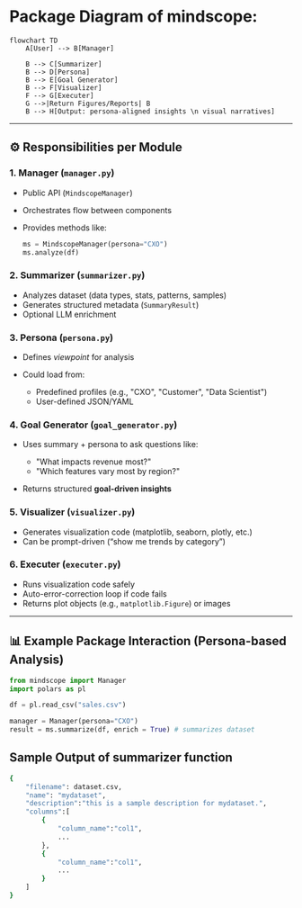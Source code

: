 # Package Diagram of mindscope:

```mermaid
flowchart TD
    A[User] --> B[Manager]

    B --> C[Summarizer]
    B --> D[Persona]
    B --> E[Goal Generator]
    B --> F[Visualizer]
    F --> G[Executer]
    G -->|Return Figures/Reports| B
    B --> H[Output: persona-aligned insights \n visual narratives]

```

---

## ⚙️ Responsibilities per Module

### 1. **Manager (`manager.py`)**

* Public API (`MindscopeManager`)
* Orchestrates flow between components
* Provides methods like:

  ```python
  ms = MindscopeManager(persona="CXO")
  ms.analyze(df)
  ```

### 2. **Summarizer (`summarizer.py`)**

* Analyzes dataset (data types, stats, patterns, samples)
* Generates structured metadata (`SummaryResult`)
* Optional LLM enrichment

### 3. **Persona (`persona.py`)**

* Defines *viewpoint* for analysis
* Could load from:

  * Predefined profiles (e.g., "CXO", "Customer", "Data Scientist")
  * User-defined JSON/YAML

### 4. **Goal Generator (`goal_generator.py`)**

* Uses summary + persona to ask questions like:

  * "What impacts revenue most?"
  * "Which features vary most by region?"
* Returns structured **goal-driven insights**

### 5. **Visualizer (`visualizer.py`)**

* Generates visualization code (matplotlib, seaborn, plotly, etc.)
* Can be prompt-driven (“show me trends by category”)

### 6. **Executer (`executer.py`)**

* Runs visualization code safely
* Auto-error-correction loop if code fails
* Returns plot objects (e.g., `matplotlib.Figure`) or images

---

## 📊 Example Package Interaction (Persona-based Analysis)

```python
from mindscope import Manager
import polars as pl

df = pl.read_csv("sales.csv")

manager = Manager(persona="CXO")
result = ms.summarize(df, enrich = True) # summarizes dataset
```

## Sample Output of summarizer function
```bash
{
    "filename": dataset.csv,
    "name": "mydataset", 
    "description":"this is a sample description for mydataset.",
    "columns":[
        {
            "column_name":"col1",
            ...
        },
        {
            "column_name":"col1",
            ...
        }
    ]
}
```


